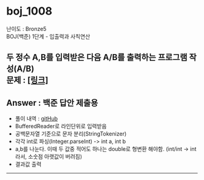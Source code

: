 # boj_1008

난이도 : Bronze5  
BOJ(백준) 1단계 - 입출력과 사칙연산

두 정수 A,B를 입력받은 다음 A/B를 출력하는 프로그램 작성(A/B)  
문제 : <a href="https://www.acmicpc.net/problem/1008" target="_blank"> [링크]</a>
---  

## Answer : 백준 답안 제출용

- 풀이 내역 : <a href="https://github.com/ttasjwi/BOJ/blob/master/src/boj_1008/Answer.java" target="_blank">gitHub</a>
- BufferedReader로 라인단위로 입력받음
- 공백문자열 기준으로 문자 분리(StringTokenizer)
- 각각 int로 파싱(Integer.parseInt) -> int a, int b
- a,b를 나눈다. 이때 두 값중 적어도 하나는 double로 형변환 해야함. (int/int -> int 라서, 소숫점 아랫값이 버려짐)
- 결과값 출력

---